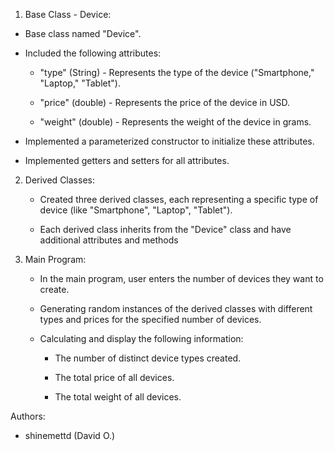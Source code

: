 1. Base Class - Device:

- Base class named "Device".

- Included the following attributes:

    - "type" (String) - Represents the type of the device ("Smartphone," "Laptop," "Tablet").

    - "price" (double) - Represents the price of the device in USD.

    - "weight" (double) - Represents the weight of the device in grams.

- Implemented a parameterized constructor to initialize these attributes.

- Implemented getters and setters for all attributes.

2. Derived Classes:

    - Created three derived classes, each representing a specific type of device (like "Smartphone", "Laptop", "Tablet").

    - Each derived class inherits from the "Device" class and have additional attributes and methods 

3. Main Program:

    - In the main program, user enters the number of devices they want to create.

    - Generating random instances of the derived classes with different types and prices for the specified number of devices.

    - Calculating and display the following information:

        - The number of distinct device types created.

        - The total price of all devices.

        - The total weight of all devices.
   
Authors: 
- shinemettd (David O.)

